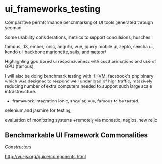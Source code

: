 ui_frameworks_testing
=====================

Comparative permformance benchmarking of UI tools generated through yeoman.

Some usability considerations, metrics to support conculsions, hunches



famous, d3, ember, ionic, angular, vue, jquery mobile ui, zepto, sencha ui, kendo ui, backbone marionette, sails, and meteor/


Highlighting gpu based ui responsiveness with css3 animations and use of GPU (famous)


I will also be doing benchmark testing with HHVM, facebook's php binary which was designed to respond well under load of high traffic, massively reducing number of extra computers needed to support such large scale infrastreucture.

+ framework integration
ionic, angular, vue, famous to be tested.

selenium and jasmine for testing, 

evaluation of monitoring systems
+remotely via monastic, nagios, new relic  


Benchmarkable UI Framework Commonalities 
-------------------------------------

*Constructors* 

http://vuejs.org/guide/components.html
